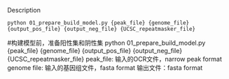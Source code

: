 Description


`python 01_prepare_build_model.py {peak_file} {genome_file} {output_pos_file} {output_neg_file} {UCSC_repeatmasker_file}`

#构建模型前，准备阳性集和阴性集
python 01_prepare_build_model.py {peak_file} {genome_file} {output_pos_file} {output_neg_file} {UCSC_repeatmasker_file}
peak_file: 输入的OCR文件，narrow peak format
genome file: 输入的基因组文件，fasta format
输出文件：fasta format

